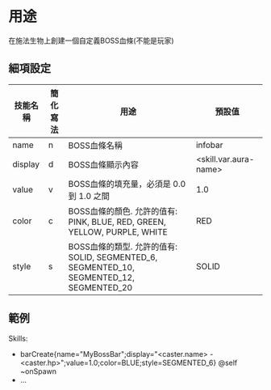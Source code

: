 用途
====================

在施法生物上創建一個自定義BOSS血條(不能是玩家)

細項設定
----------

| 技能名稱 | 簡化寫法| 用途 | 預設值 |
|-----------|---------|---------------------------------------------------------------------------------------------------------------------|-----------------------------|
| name  | n   | BOSS血條名稱 | infobar |
| display   | d   | BOSS血條顯示內容| &lt;skill.var.aura-name&gt; |
| value | v   | BOSS血條的填充量，必須是 0.0 到 1.0 之間   | 1.0 |
| color | c   | BOSS血條的顏色. 允許的值有: PINK, BLUE, RED, GREEN, YELLOW, PURPLE, WHITE | RED |
| style | s   | BOSS血條的類型. 允許的值有: SOLID, SEGMENTED_6, SEGMENTED_10, SEGMENTED_12, SEGMENTED_20  | SOLID   |

範例
--------

  Skills:
  - barCreate{name="MyBossBar";display="<caster.name> - <caster.hp>";value=1.0;color=BLUE;style=SEGMENTED_6} @self ~onSpawn
  - ...